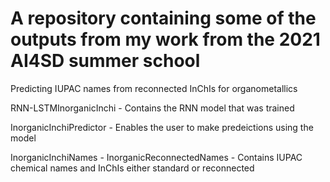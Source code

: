 # A repository containing some of the outputs from my work from the 2021 AI4SD summer school

Predicting IUPAC names from reconnected InChIs for organometallics

RNN-LSTMInorganicInchi - Contains the RNN model that was trained

InorganicInchiPredictor - Enables the user to make predeictions using the model

InorganicInchiNames - InorganicReconnectedNames - Contains IUPAC chemical names and InChIs either standard or reconnected
